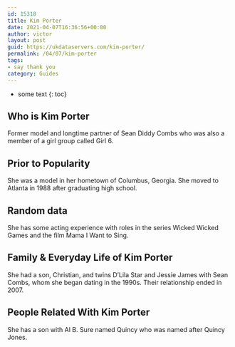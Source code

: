 ```yaml
---
id: 15318
title: Kim Porter
date: 2021-04-07T16:36:56+00:00
author: victor
layout: post
guid: https://ukdataservers.com/kim-porter/
permalink: /04/07/kim-porter
tags:
- say thank you
category: Guides
---
```


* some text
{: toc}


## Who is Kim Porter



Former model and longtime partner of Sean Diddy Combs who was also a member of a girl group called Girl 6.

                
                
                
## Prior to Popularity



She was a model in her hometown of Columbus, Georgia. She moved to Atlanta in 1988 after graduating high school.

                
                
                
## Random data



She has some acting experience with roles in the series Wicked Wicked Games and the film Mama I Want to Sing.

                
                
                
## Family & Everyday Life of Kim Porter



She had a son, Christian, and twins D&#8217;Lila Star and Jessie James with Sean Combs, whom she began dating in the 1990s. Their relationship ended in 2007.

                
                
                
## People Related With Kim Porter



She has a son with Al B. Sure named Quincy who was named after Quincy Jones.

                
              
            
          
          
          